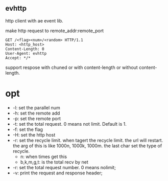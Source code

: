## evhttp
http client with ae event lib.

make http request to remote\_addr:remote\_port

```
GET /<flag><num>/<random> HTTP/1.1
Host: <http_host>
Content-Length: 0
User-Agent: evhttp
Accept: */*
```

support respose with chuned or with content-length or without content-length.


# opt

* -l: set the parallel num
* -h: set the remote add
* -p: set the remote port
* -t: set the total request. 0 means not limit. Default is 1.
* -f: set the flag
* -H: set the http host
* -r: set the recycle limit. when tagert the recycle limit. the url will
  restart. the arg of this is like 1000n, 1000k, 1000m.
  the last char set the type of recycle.
     * n: when times get this
     * b,k,m,g,t: is the total recv by net
* -r: set the total request number. 0 means nolimit;
* -v: print the request and response header;



